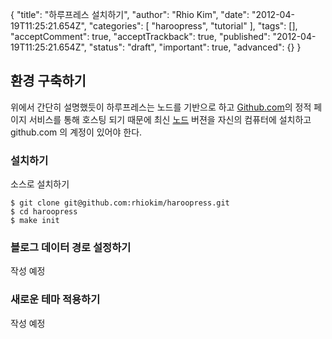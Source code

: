 {
    "title": "하루프레스 설치하기",
    "author": "Rhio Kim",
    "date": "2012-04-19T11:25:21.654Z",
    "categories": [
        "haroopress",
        "tutorial"
    ],
    "tags": [],
    "acceptComment": true,
    "acceptTrackback": true,
    "published": "2012-04-19T11:25:21.654Z",
    "status": "draft",
    "important": true,
    "advanced": {}
}

## 환경 구축하기
위에서 간단히 설명했듯이 하루프레스는 노드를 기반으로 하고 [Github.com](http://github.com)의 정적 페이지 서비스를 통해
호스팅 되기 때문에 최신 [노드](http://nodejs.org) 버젼을 자신의 컴퓨터에 설치하고 github.com 의 계정이 있어야 한다.

### 설치하기

소스로 설치하기

```
$ git clone git@github.com:rhiokim/haroopress.git
$ cd haroopress
$ make init
```

### 블로그 데이터 경로 설정하기
작성 예정

### 새로운 테마 적용하기
작성 예정
